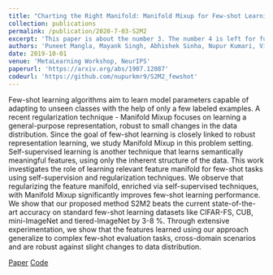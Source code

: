 ```yaml
---
title: "Charting the Right Manifold: Manifold Mixup for Few-shot Learning"
collection: publications
permalink: /publication/2020-7-03-S2M2
excerpt: 'This paper is about the number 3. The number 4 is left for future work.'
authors: 'Puneet Mangla, Mayank Singh, Abhishek Sinha, Nupur Kumari, Vineeth N Balasubramanian, Balaji Krishnamurthy'
date: 2019-10-01
venue: 'MetaLearning Workshop, NeurIPS'
paperurl: 'https://arxiv.org/abs/1907.12087'
codeurl: 'https://github.com/nupurkmr9/S2M2_fewshot'
---
```

Few-shot learning algorithms aim to learn model parameters capable of adapting to unseen classes with the help of only a few labeled examples. A recent regularization technique - Manifold Mixup focuses on learning a general-purpose representation, robust to small changes in the data distribution. Since the goal of few-shot learning is closely linked to robust representation learning, we study Manifold Mixup in this problem setting. Self-supervised learning is another technique that learns semantically meaningful features, using only the inherent structure of the data. This work investigates the role of learning relevant feature manifold for few-shot tasks using self-supervision and regularization techniques. We observe that regularizing the feature manifold, enriched via self-supervised techniques, with Manifold Mixup significantly improves few-shot learning performance. We show that our proposed method S2M2 beats the current state-of-the-art accuracy on standard few-shot learning datasets like CIFAR-FS, CUB, mini-ImageNet and tiered-ImageNet by 3-8 %. Through extensive experimentation, we show that the features learned using our approach generalize to complex few-shot evaluation tasks, cross-domain scenarios and are robust against slight changes to data distribution.

[Paper](https://arxiv.org/abs/1907.12087) [Code](https://github.com/nupurkmr9/S2M2_fewshot)